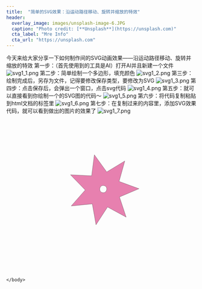```yaml
---
title:  "简单的SVG效果：沿运动路径移动、旋转并缩放的特效"
header:
  overlay_image: images/unsplash-image-6.JPG
  caption: "Photo credit: [**Unsplash**](https://unsplash.com)"
  cta_label: "Mre Info"
  cta_url: "https://unsplash.com"
---
```


今天来给大家分享一下如何制作间的SVG动画效果——沿运动路径移动、旋转并缩放的特效
第一步：（首先使用到的工具是AI）打开AI并且新建一个文件
![svg1_1.png](https://s20.postimg.cc/4rpf6myfh/svg1_1.png)
第二步：简单绘制一个多边形，填充颜色
![svg1_2.png](https://s20.postimg.cc/hj3ld5fx9/svg1_2.png)
第三步：绘制完成后，另存为文件，记得要修改保存类型，要修改为SVG
![svg1_3.png](https://s20.postimg.cc/f1ru5wylp/svg1_3.png)
第四步：点击保存后，会弹出一个窗口，点击svg代码
![svg1_4.png](https://s20.postimg.cc/xvdn2g6z1/svg1_4.png)
第五步：就可以直接看到你绘制一个的SVG图的代码～
![svg1_5.png](https://s20.postimg.cc/tz0b6gtp9/svg1_5.png)
第六步：将代码复制粘贴到html文档的<body>标签里
![svg1_6.png](https://i.loli.net/2018/07/08/5b41fdfb55c86.png)
第七步：在复制过来的内容里，添加SVG效果代码，就可以看到做出的图片的效果了
![svg1_7.png](https://i.loli.net/2018/07/08/5b41fe5b70768.png)


<html>
	<head>
		<meta charset="UTF-8">
		<title></title>
	</head>
	<body>
<?xml version="1.0" encoding="utf-8"?>
<!-- Generator: Adobe Illustrator 22.0.0, SVG Export Plug-In . SVG Version: 6.00 Build 0)  -->
<svg version="1.1" id="图层_1" xmlns="http://www.w3.org/2000/svg" xmlns:xlink="http://www.w3.org/1999/xlink" x="0px" y="0px"
	 viewBox="0 0 1280 1024" style="enable-background:new 0 0 1280 1024;" xml:space="preserve">
<style type="text/css">
	.st0{fill:#E780AF;stroke:#000000;stroke-miterlimit:10;}
</style>
<path class="st0" d="M893.8,464.4l-133.9-49.2l38.5-137.4l-121.9,74l-83.4-115.7l-18.2,141.5l-142.5-7l99.3,102.4l-94.3,107.1
	l142-13.8l24.9,140.5l77.8-119.6l125.3,68.1l-45-135.4L893.8,464.4z M648.3,490.4c-30.5-6.2-20.8-53.5,9.6-47.3
	C688.5,449.3,678.8,496.6,648.3,490.4z"/>
	<animateMotion path="M 0 0 L 100 100" begin="1s" dur="5s" fill="freeze" />
      <animateTransform attributeName="transform" attributeType="XML" type="rotate" from="-30" to="0" begin="1s" dur="5s" fill="freeze" /> 
      <animateTransform attributeName="transform" attributeType="XML" type="scale" from="1" to="3" additive="sum" begin="1s" dur="5s" fill="freeze" 

</svg>

	</body>
</html>


